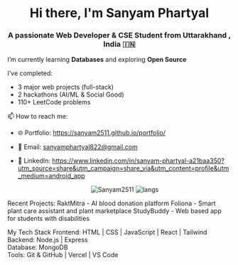 <h1 align="center">Hi there, I'm Sanyam Phartyal</h1>
<h3 align="center">A passionate Web Developer & CSE Student from Uttarakhand , India 🇮🇳</h3>

I’m currently learning **Databases** and exploring **Open Source**

I’ve completed:
- 3 major web projects (full-stack)
- 2 hackathons (AI/ML & Social Good)
- 110+ LeetCode problems

📫 How to reach me:
- 🌐 Portfolio: https://sanyam2511.github.io/portfolio/
- 📧 Email: sanyamphartyal822@gmail.com
- 💼 LinkedIn: https://www.linkedin.com/in/sanyam-phartyal-a21baa350?utm_source=share&utm_campaign=share_via&utm_content=profile&utm_medium=android_app

  <p align="center"> <img src="https://github-readme-stats.vercel.app/api?username=Sanyam2511&show_icons=true&theme=radical" alt="Sanyam2511" /> <img src="https://github-readme-stats.vercel.app/api/top-langs/?username=Sanyam2511&layout=compact&theme=radical" alt="langs" /> </p>

Recent Projects:
RaktMitra - AI blood donation platform
Foliona - Smart plant care assistant and plant marketplace
StudyBuddy - Web based app for students with disabilities

My Tech Stack
Frontend: HTML | CSS | JavaScript | React | Tailwind  
Backend: Node.js | Express  
Database: MongoDB  
Tools: Git & GitHub | Vercel | VS Code
